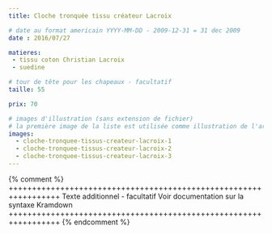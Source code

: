```yaml
---
title: Cloche tronquée tissu créateur Lacroix

# date au format americain YYYY-MM-DD - 2009-12-31 = 31 dec 2009
date : 2016/07/27

matieres:
 - tissu coton Christian Lacroix
 - suedine

# tour de tête pour les chapeaux - facultatif
taille: 55

prix: 70

# images d'illustration (sans extension de fichier)
# la première image de la liste est utilisée comme illustration de l'article dans les pages de listing.
images:
  - cloche-tronquee-tissus-createur-lacroix-1
  - cloche-tronquee-tissus-createur-lacroix-2
  - cloche-tronquee-tissus-createur-lacroix-3
---
```

{% comment %} +++++++++++++++++++++++++++++++++++++++++++++++++++++++++++++++++
              Texte additionnel - facultatif
              Voir documentation sur la syntaxe Kramdown
+++++++++++++++++++++++++++++++++++++++++++++++++++++++++++++++++ {% endcomment %}

